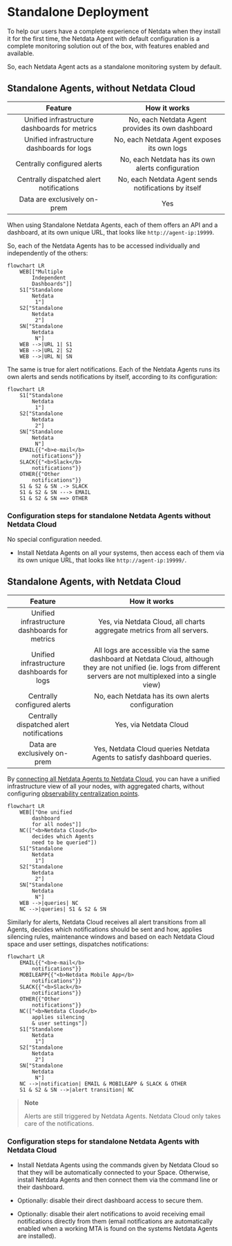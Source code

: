 # Standalone Deployment

To help our users have a complete experience of Netdata when they install it for the first time, the Netdata Agent with default configuration is a complete monitoring solution out of the box, with features enabled and available.

So, each Netdata Agent acts as a standalone monitoring system by default.

## Standalone Agents, without Netdata Cloud

|                    Feature                    |                     How it works                     |
|:---------------------------------------------:|:----------------------------------------------------:|
| Unified infrastructure dashboards for metrics |  No, each Netdata Agent provides its own dashboard   |
|  Unified infrastructure dashboards for logs   |     No, each Netdata Agent exposes its own logs      |
|          Centrally configured alerts          |  No, each Netdata has its own alerts configuration   |
|   Centrally dispatched alert notifications    | No, each Netdata Agent sends notifications by itself |
|         Data are exclusively on-prem          |                         Yes                          |

When using Standalone Netdata Agents, each of them offers an API and a dashboard, at its own unique URL, that looks like `http://agent-ip:19999`.

So, each of the Netdata Agents has to be accessed individually and independently of the others:

```mermaid
flowchart LR
    WEB[["Multiple
        Independent
        Dashboards"]]
    S1["Standalone
        Netdata
         1"]
    S2["Standalone
        Netdata
         2"]
    SN["Standalone
        Netdata
         N"]
    WEB -->|URL 1| S1
    WEB -->|URL 2| S2
    WEB -->|URL N| SN
```

The same is true for alert notifications. Each of the Netdata Agents runs its own alerts and sends notifications by itself, according to its configuration:

```mermaid
flowchart LR
    S1["Standalone
        Netdata
         1"]
    S2["Standalone
        Netdata
         2"]
    SN["Standalone
        Netdata
         N"]
    EMAIL{{"<b>e-mail</b>
        notifications"}}
    SLACK{{"<b>Slack</b>
        notifications"}}
    OTHER{{"Other
        notifications"}}
    S1 & S2 & SN .-> SLACK
    S1 & S2 & SN ---> EMAIL
    S1 & S2 & SN ==> OTHER
```

### Configuration steps for standalone Netdata Agents without Netdata Cloud

No special configuration needed.

- Install Netdata Agents on all your systems, then access each of them via its own unique URL, that looks like `http://agent-ip:19999/`.

## Standalone Agents, with Netdata Cloud

|                    Feature                    |                                                                              How it works                                                                               |
|:---------------------------------------------:|:-----------------------------------------------------------------------------------------------------------------------------------------------------------------------:|
| Unified infrastructure dashboards for metrics |                                                 Yes, via Netdata Cloud, all charts aggregate metrics from all servers.                                                  |
|  Unified infrastructure dashboards for logs   | All logs are accessible via the same dashboard at Netdata Cloud, although they are not unified (ie. logs from different servers are not multiplexed into a single view) |
|          Centrally configured alerts          |                                                            No, each Netdata has its own alerts configuration                                                            |
|   Centrally dispatched alert notifications    |                                                                         Yes, via Netdata Cloud                                                                          |
|         Data are exclusively on-prem          |                                                 Yes, Netdata Cloud queries Netdata Agents to satisfy dashboard queries.                                                 |

By [connecting all Netdata Agents to Netdata Cloud](/src/claim/README.md), you can have a unified infrastructure view of all your nodes, with aggregated charts, without configuring [observability centralization points](/docs/observability-centralization-points/README.md).

```mermaid
flowchart LR
    WEB[["One unified
        dashboard
        for all nodes"]]
    NC(["<b>Netdata Cloud</b>
        decides which Agents
        need to be queried"])
    S1["Standalone
        Netdata
         1"]
    S2["Standalone
        Netdata
         2"]
    SN["Standalone
        Netdata
         N"]
    WEB -->|queries| NC
    NC -->|queries| S1 & S2 & SN
```

Similarly for alerts, Netdata Cloud receives all alert transitions from all Agents, decides which notifications should be sent and how, applies silencing rules, maintenance windows and based on each Netdata Cloud space and user settings, dispatches notifications:

```mermaid
flowchart LR
    EMAIL{{"<b>e-mail</b>
        notifications"}}
    MOBILEAPP{{"<b>Netdata Mobile App</b>
        notifications"}}
    SLACK{{"<b>Slack</b>
        notifications"}}
    OTHER{{"Other
        notifications"}}
    NC(["<b>Netdata Cloud</b>
        applies silencing
        & user settings"])
    S1["Standalone
        Netdata
         1"]
    S2["Standalone
        Netdata
         2"]
    SN["Standalone
        Netdata
         N"]
    NC -->|notification| EMAIL & MOBILEAPP & SLACK & OTHER
    S1 & S2 & SN -->|alert transition| NC
```

> **Note**
>
> Alerts are still triggered by Netdata Agents. Netdata Cloud only takes care of the notifications.

### Configuration steps for standalone Netdata Agents with Netdata Cloud

- Install Netdata Agents using the commands given by Netdata Cloud so that they will be automatically connected to your Space. Otherwise, install Netdata Agents and then connect them via the command line or their dashboard.

- Optionally: disable their direct dashboard access to secure them.

- Optionally: disable their alert notifications to avoid receiving email notifications directly from them (email notifications are automatically enabled when a working MTA is found on the systems Netdata Agents are installed).
